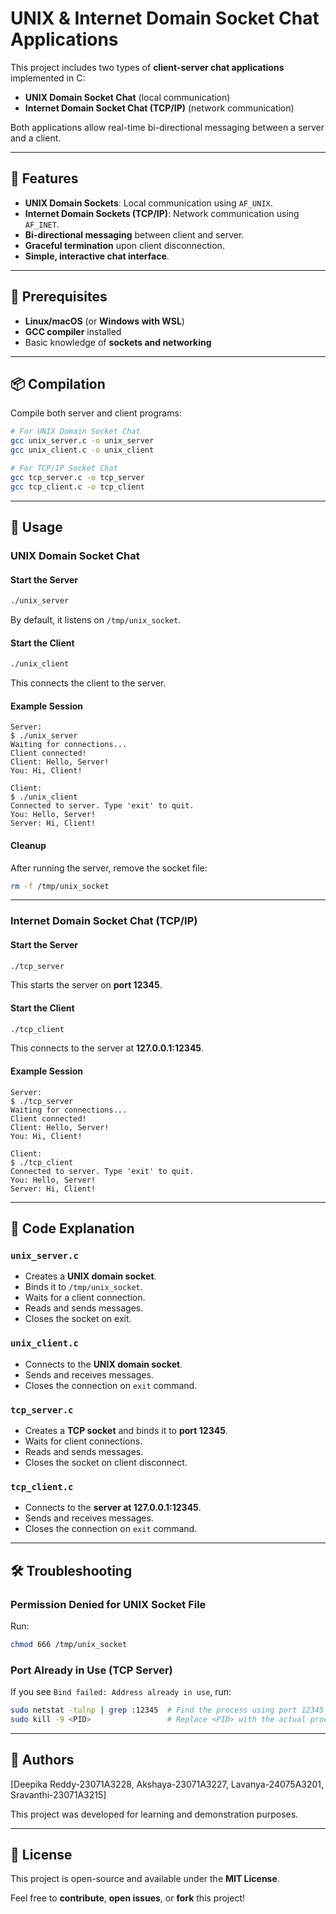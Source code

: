 # UNIX & Internet Domain Socket Chat Applications

This project includes two types of **client-server chat applications** implemented in C:
- **UNIX Domain Socket Chat** (local communication)
- **Internet Domain Socket Chat (TCP/IP)** (network communication)

Both applications allow real-time bi-directional messaging between a server and a client.

---

## 📌 Features
- **UNIX Domain Sockets**: Local communication using `AF_UNIX`.
- **Internet Domain Sockets (TCP/IP)**: Network communication using `AF_INET`.
- **Bi-directional messaging** between client and server.
- **Graceful termination** upon client disconnection.
- **Simple, interactive chat interface**.

---

## 🔧 Prerequisites
- **Linux/macOS** (or **Windows with WSL**)
- **GCC compiler** installed
- Basic knowledge of **sockets and networking**

---

## 📦 Compilation
Compile both server and client programs:
```sh
# For UNIX Domain Socket Chat
gcc unix_server.c -o unix_server
gcc unix_client.c -o unix_client

# For TCP/IP Socket Chat
gcc tcp_server.c -o tcp_server
gcc tcp_client.c -o tcp_client
```

---

## 🚀 Usage
### **UNIX Domain Socket Chat**
#### Start the Server
```sh
./unix_server
```
By default, it listens on `/tmp/unix_socket`.

#### Start the Client
```sh
./unix_client
```
This connects the client to the server.

#### Example Session
```
Server:
$ ./unix_server
Waiting for connections...
Client connected!
Client: Hello, Server!
You: Hi, Client!
```

```
Client:
$ ./unix_client
Connected to server. Type 'exit' to quit.
You: Hello, Server!
Server: Hi, Client!
```

#### Cleanup
After running the server, remove the socket file:
```sh
rm -f /tmp/unix_socket
```

---

### **Internet Domain Socket Chat (TCP/IP)**
#### Start the Server
```sh
./tcp_server
```
This starts the server on **port 12345**.

#### Start the Client
```sh
./tcp_client
```
This connects to the server at **127.0.0.1:12345**.

#### Example Session
```
Server:
$ ./tcp_server
Waiting for connections...
Client connected!
Client: Hello, Server!
You: Hi, Client!
```

```
Client:
$ ./tcp_client
Connected to server. Type 'exit' to quit.
You: Hello, Server!
Server: Hi, Client!
```

---

## 📜 Code Explanation
### `unix_server.c`
- Creates a **UNIX domain socket**.
- Binds it to `/tmp/unix_socket`.
- Waits for a client connection.
- Reads and sends messages.
- Closes the socket on exit.

### `unix_client.c`
- Connects to the **UNIX domain socket**.
- Sends and receives messages.
- Closes the connection on `exit` command.

### `tcp_server.c`
- Creates a **TCP socket** and binds it to **port 12345**.
- Waits for client connections.
- Reads and sends messages.
- Closes the socket on client disconnect.

### `tcp_client.c`
- Connects to the **server at 127.0.0.1:12345**.
- Sends and receives messages.
- Closes the connection on `exit` command.

---

## 🛠️ Troubleshooting
### **Permission Denied for UNIX Socket File**
Run:
```sh
chmod 666 /tmp/unix_socket
```

### **Port Already in Use (TCP Server)**
If you see `Bind failed: Address already in use`, run:
```sh
sudo netstat -tulnp | grep :12345  # Find the process using port 12345
sudo kill -9 <PID>                 # Replace <PID> with the actual process ID
```

---

## 👥 Authors
[Deepika Reddy-23071A3228, Akshaya-23071A3227, Lavanya-24075A3201, Sravanthi-23071A3215]

This project was developed for learning and demonstration purposes.

---

## 📜 License
This project is open-source and available under the **MIT License**.

Feel free to **contribute**, **open issues**, or **fork** this project!
